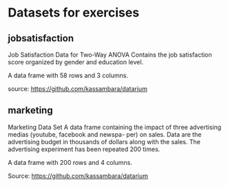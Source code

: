 # Datasets for exercises

## jobsatisfaction
Job Satisfaction Data for Two-Way ANOVA
Contains the job satisfaction score organized by gender and education level.

A data frame with 58 rows and 3 columns.

source: https://github.com/kassambara/datarium




## marketing
Marketing Data Set
A data frame containing the impact of three advertising medias (youtube, facebook and newspa- per) on sales. Data are the advertising budget in thousands of dollars along with the sales. The advertising experiment has been repeated 200 times.

A data frame with 200 rows and 4 columns.

Source: https://github.com/kassambara/datarium




